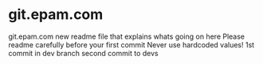 # git.epam.com
git.epam.com
new readme file that explains whats going on here
Please readme carefully before your first commit
Never use hardcoded values!
1st commit in dev branch
second commit to devs


